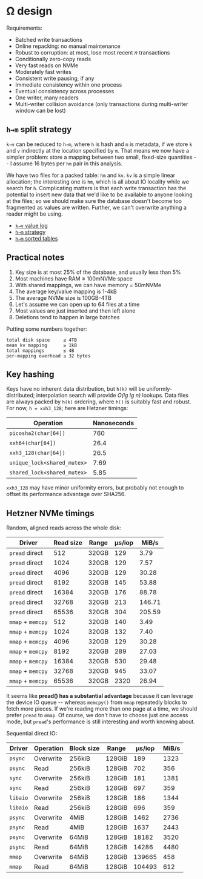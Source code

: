 # Ω design
Requirements:

+ Batched write transactions
+ Online repacking: no manual maintenance
+ Robust to corruption: at most, lose most recent _n_ transactions
+ Conditionally zero-copy reads
+ Very fast reads on NVMe
+ Moderately fast writes
+ Consistent write pausing, if any
+ Immediate consistency within one process
+ Eventual consistency across processes
+ One writer, many readers
+ Multi-writer collision avoidance (only transactions during multi-writer window can be lost)


## `h→m` split strategy
`k→v` can be reduced to `h→m`, where `h` is hash and `m` is metadata, if we store `k` and `v` indirectly at the location specified by `m`. That means we now have a simpler problem: store a mapping between two small, fixed-size quantities -- I assume 16 bytes per `hm` pair in this analysis.

We have two files for a packed table: `hm` and `kv`. `kv` is a simple linear allocation; the interesting one is `hm`, which is all about IO locality while we search for `h`. Complicating matters is that each write transaction has the potential to insert new data that we'd like to be available to anyone looking at the files; so we should make sure the database doesn't become too fragmented as values are written. Further, we can't overwrite anything a reader might be using.

+ [`k→v` value log](Omega-kv.md)
+ [`h→m` strategy](Omega-hm.md)
+ [`h→m` sorted tables](Omega-sorted.md)


## Practical notes
1. Key size is at most 25% of the database, and usually less than 5%
2. Most machines have RAM ≥ 100mNVMe space
3. With shared mappings, we can have memory = 50mNVMe
4. The average key/value mapping is 1-4kB
5. The average NVMe size is 100GB-4TB
6. Let's assume we can open up to 64 files at a time
7. Most values are just inserted and then left alone
8. Deletions tend to happen in large batches

Putting some numbers together:

```
total disk space     ≤ 4TB
mean kv mapping      ≥ 1kB
total mappings       ≤ 4B
per-mapping overhead ≤ 32 bytes
```


## Key hashing
Keys have no inherent data distribution, but `h(k)` will be uniformly-distributed; interpolation search will provide _O(lg lg n)_ lookups. Data files are always packed by `h(k)` ordering, where `h()` is suitably fast and robust. For now, `h = xxh3_128`; here are Hetzner timings:

| Operation                   | Nanoseconds |
|-----------------------------|-------------|
| `picosha2(char[64])`        | 760         |
| `xxh64(char[64])`           | 26.4        |
| `xxh3_128(char[64])`        | 26.5        |
| `unique_lock<shared_mutex>` | 7.69        |
| `shared_lock<shared_mutex>` | 5.85        |

`xxh3_128` may have minor uniformity errors, but probably not enough to offset its performance advantage over SHA256.


## Hetzner NVMe timings
Random, aligned reads across the whole disk:

| Driver            | Read size | Range | μs/iop | MiB/s  |
|-------------------|-----------|-------|--------|--------|
| `pread` direct    | 512       | 320GB | 129    | 3.79   |
| `pread` direct    | 1024      | 320GB | 129    | 7.57   |
| `pread` direct    | 4096      | 320GB | 129    | 30.28  |
| `pread` direct    | 8192      | 320GB | 145    | 53.88  |
| `pread` direct    | 16384     | 320GB | 176    | 88.78  |
| `pread` direct    | 32768     | 320GB | 213    | 146.71 |
| `pread` direct    | 65536     | 320GB | 304    | 205.59 |
| `mmap` + `memcpy` | 512       | 320GB | 140    | 3.49   |
| `mmap` + `memcpy` | 1024      | 320GB | 132    | 7.40   |
| `mmap` + `memcpy` | 4096      | 320GB | 129    | 30.28  |
| `mmap` + `memcpy` | 8192      | 320GB | 289    | 27.03  |
| `mmap` + `memcpy` | 16384     | 320GB | 530    | 29.48  |
| `mmap` + `memcpy` | 32768     | 320GB | 945    | 33.07  |
| `mmap` + `memcpy` | 65536     | 320GB | 2320   | 26.94  |

It seems like **pread() has a substantial advantage** because it can leverage the device IO queue -- whereas `memcpy()` from `mmap` repeatedly blocks to fetch more pieces. If we're reading more than one page at a time, we should prefer `pread` to `mmap`. Of course, we don't have to choose just one access mode, but `pread`'s performance is still interesting and worth knowing about.

Sequential direct IO:

| Driver   | Operation | Block size | Range  | μs/iop | MiB/s |
|----------|-----------|------------|--------|--------|-------|
| `psync`  | Overwrite | 256kiB     | 128GiB | 189    | 1323  |
| `psync`  | Read      | 256kiB     | 128GiB | 702    | 356   |
| `sync`   | Overwrite | 256kiB     | 128GiB | 181    | 1381  |
| `sync`   | Read      | 256kiB     | 128GiB | 697    | 359   |
| `libaio` | Overwrite | 256kiB     | 128GiB | 186    | 1344  |
| `libaio` | Read      | 256kiB     | 128GiB | 696    | 359   |
| `psync`  | Overwrite | 4MiB       | 128GiB | 1462   | 2736  |
| `psync`  | Read      | 4MiB       | 128GiB | 1637   | 2443  |
| `psync`  | Overwrite | 64MiB      | 128GiB | 18182  | 3520  |
| `psync`  | Read      | 64MiB      | 128GiB | 14286  | 4480  |
| `mmap`   | Overwrite | 64MiB      | 128GiB | 139665 | 458   |
| `mmap`   | Read      | 64MiB      | 128GiB | 104493 | 612   |
